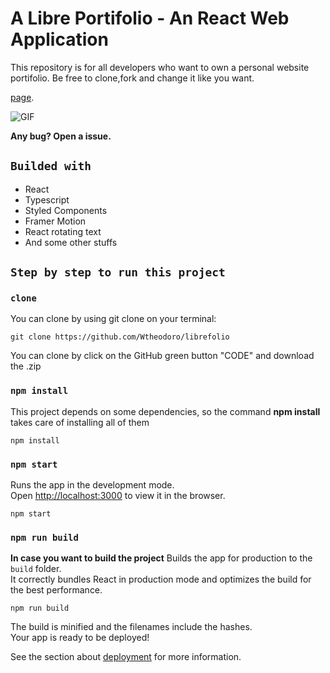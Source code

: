 # A Libre Portifolio - An React Web Application

This repository is for all developers who want to own a personal website portifolio. Be free to clone,fork and change it like you want.

[page](https://librefolio.netlify.app/).

![GIF](https://github.com/Wtheodoro/librefolio/blob/main/public/gif/desktopPreview.gif?raw=true)

**Any bug? Open a issue.**
## `Builded with`
- React
- Typescript
- Styled Components
- Framer Motion
- React rotating text
- And some other stuffs

## `Step by step to run this project`

### `clone`
You can clone by using git clone on your terminal:

    git clone https://github.com/Wtheodoro/librefolio

You can clone by click on the GitHub green button "CODE" and download the .zip

### `npm install`
This project depends on some dependencies, so the command **npm install** takes care of installing all of them

    npm install


### `npm start`
Runs the app in the development mode.\
Open [http://localhost:3000](http://localhost:3000) to view it in the browser.

    npm start

### `npm run build`
**In case you want to build the project**
Builds the app for production to the `build` folder.\
It correctly bundles React in production mode and optimizes the build for the best performance.

    npm run build

The build is minified and the filenames include the hashes.\
Your app is ready to be deployed!

See the section about [deployment](https://facebook.github.io/create-react-app/docs/deployment) for more information.